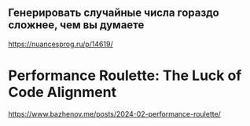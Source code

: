 

## Генерировать случайные числа гораздо сложнее, чем вы думаете
https://nuancesprog.ru/p/14619/

# Performance Roulette: The Luck of Code Alignment
https://www.bazhenov.me/posts/2024-02-performance-roulette/